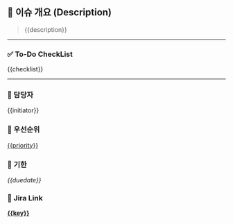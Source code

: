 ## 📄 이슈 개요 (Description)
> {{description}}

---

### ✅ To-Do CheckList
{{checklist}}

---

### 👤 담당자
{{initiator}}



### 🎯 우선순위
<ins>{{priority}}</ins>



### 📅 기한
*{{duedate}}*



### 🔗 Jira Link
[**{{key}}**]({{url}})
